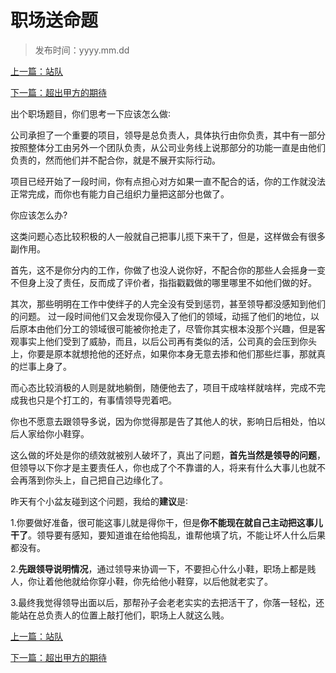 # 职场送命题
>
>发布时间：yyyy.mm.dd

[上一篇：站队](/work/article29)

[下一篇：超出甲方的期待](/work/article31)

出个职场题目，你们思考一下应该怎么做∶ 

公司承担了一个重要的项目，领导是总负责人，具体执行由你负责，其中有一部分按照整体分工由另外一个团队负责，从公司业务线上说那部分的功能一直是由他们负责的，然而他们并不配合你，就是不展开实际行动。 

项目已经开始了一段时间，你有点担心对方如果一直不配合的话，你的工作就没法正常完成，而你也有能力自己组织力量把这部分也做了。 

你应该怎么办? 

这类问题心态比较积极的人一般就自己把事儿揽下来干了，但是，这样做会有很多副作用。 

首先，这不是你分内的工作，你做了也没人说你好，不配合你的那些人会摇身一变不但身上没了责任，反而成了评价者，指指戳戳做的哪里哪里不如他们做的好。 

其次，那些明明在工作中使绊子的人完全没有受到惩罚，甚至领导都没感知到他们的问题。 过一段时间他们又会发现你侵入了他们的领域，动摇了他们的地位，以后原本由他们分工的领域很可能被你抢走了，尽管你其实根本没那个兴趣，但是客观事实上他们受到了威胁，而且，以后公司再有类似的活，公司真的会压到你头上，你要是原本就想抢他的还好点，如果你本身无意去掺和他们那些烂事，那就真的烂事上身了。 

而心态比较消极的人则是就地躺倒，随便他去了，项目干成啥样就啥样，完成不完成我也只是个打工的，有事情领导兜着吧。 

你也不愿意去跟领导多说，因为你觉得那是告了其他人的状，影响日后相处，怕以后人家给你小鞋穿。 

这么做的坏处是你的绩效就被别人破坏了，真出了问题，**首先当然是领导的问题**，但领导以下你才是主要责任人，你也成了个不靠谱的人，将来有什么大事儿也就不会再落到你头上，自己把自己边缘化了。 

昨天有个小盆友碰到这个问题，我给的**建议**是∶ 

1.你要做好准备，很可能这事儿就是得你干，但是**你不能现在就自己主动把这事儿干了**。领导要有感知，要知道谁在给他捣乱，谁帮他填了坑，不能让坏人什么后果都没有。 

2.**先跟领导说明情况**，通过领导来协调一下，不要担心什么小鞋，职场上都是贱人，你让着他他就给你穿小鞋，你先给他小鞋穿，以后他就老实了。 

3.最终我觉得领导出面以后，那帮孙子会老老实实的去把活干了，你落一轻松，还能站在总负责人的位置上敲打他们，职场上人就这么贱。

[上一篇：站队](/work/article29)

[下一篇：超出甲方的期待](/work/article31)

















​     











